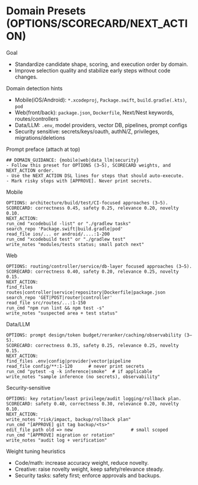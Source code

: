 # Domain Presets (OPTIONS/SCORECARD/NEXT_ACTION)

Goal
- Standardize candidate shape, scoring, and execution order by domain.
- Improve selection quality and stabilize early steps without code changes.

Domain detection hints
- Mobile(iOS/Android): `*.xcodeproj`, `Package.swift`, `build.gradle(.kts)`, `pod`
- Web(front/back): `package.json`, `Dockerfile`, Next/Nest keywords, routes/controllers
- Data/LLM: `.env`, model providers, vector DB, pipelines, prompt configs
- Security sensitive: secrets/keys/oauth, authN/Z, privileges, migrations/deletions

Prompt preface (attach at top)
```
## DOMAIN_GUIDANCE: {mobile|web|data_llm|security}
- Follow this preset for OPTIONS (3–5), SCORECARD weights, and NEXT_ACTION order.
- Use the NEXT_ACTION DSL lines for steps that should auto-execute.
- Mark risky steps with [APPROVE]. Never print secrets.
```

Mobile
```
OPTIONS: architecture/build/test/CI-focused approaches (3–5).
SCORECARD: correctness 0.45, safety 0.25, relevance 0.20, novelty 0.10.
NEXT_ACTION:
run_cmd "xcodebuild -list" or "./gradlew tasks"
search_repo 'Package.swift|build.gradle|pod'
read_file ios/... or android/....:1-200
run_cmd "xcodebuild test" or "./gradlew test"
write_notes "modules/tests status; small patch next"
```

Web
```
OPTIONS: routing/controller/service/db-layer focused approaches (3–5).
SCORECARD: correctness 0.40, safety 0.20, relevance 0.25, novelty 0.15.
NEXT_ACTION:
find_files routes|controller|service|repository|Dockerfile|package.json
search_repo 'GET|POST|router|controller'
read_file src/routes/...:1-150
run_cmd "npm run lint && npm test -s"
write_notes "suspected area + test status"
```

Data/LLM
```
OPTIONS: prompt design/token budget/reranker/caching/observability (3–5).
SCORECARD: correctness 0.35, safety 0.25, relevance 0.25, novelty 0.15.
NEXT_ACTION:
find_files .env|config|provider|vector|pipeline
read_file config/**:1-120      # never print secrets
run_cmd "pytest -q -k inference|smoke"  # if applicable
write_notes "sample inference (no secrets), observability"
```

Security-sensitive
```
OPTIONS: key rotation/least privilege/audit logging/rollback plan.
SCORECARD: safety 0.40, correctness 0.30, relevance 0.20, novelty 0.10.
NEXT_ACTION:
write_notes "risk/impact, backup/rollback plan"
run_cmd "[APPROVE] git tag backup/<ts>"
edit_file path old => new                      # small scoped
run_cmd "[APPROVE] migration or rotation"
write_notes "audit log + verification"
```

Weight tuning heuristics
- Code/math: increase accuracy weight, reduce novelty.
- Creative: raise novelty weight, keep safety/relevance steady.
- Security tasks: safety first; enforce approvals and backups.

